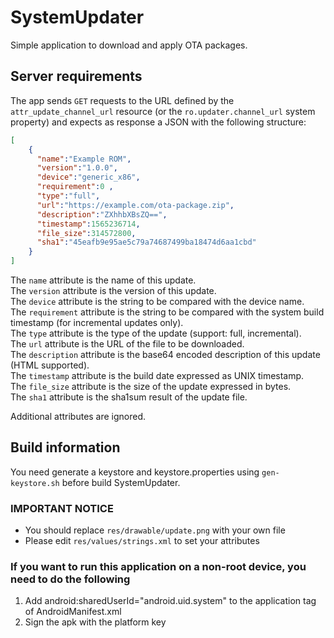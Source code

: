 SystemUpdater
=======
Simple application to download and apply OTA packages.

Server requirements
-------------------
The app sends `GET` requests to the URL defined by the `attr_update_channel_url`
resource (or the `ro.updater.channel_url` system property) and expects as response
a JSON with the following structure:
```json
[
    { 
      "name":"Example ROM",
      "version":"1.0.0",
      "device":"generic_x86",
      "requirement":0 ,
      "type":"full",
      "url":"https://example.com/ota-package.zip",
      "description":"ZXhhbXBsZQ==",
      "timestamp":1565236714,
      "file_size":314572800,
      "sha1":"45eafb9e95ae5c79a74687499ba18474d6aa1cbd" 
    }
]
```

The `name` attribute is the name of this update.  
The `version` attribute is the version of this update.  
The `device` attribute is the string to be compared with the device name.  
The `requirement` attribute is the string to be compared with the system build timestamp (for incremental updates only).  
The `type` attribute is the type of the update (support: full, incremental).  
The `url` attribute is the URL of the file to be downloaded.  
The `description` attribute is the base64 encoded description of this update (HTML supported).  
The `timestamp` attribute is the build date expressed as UNIX timestamp.    
The `file_size` attribute is the size of the update expressed in bytes.  
The `sha1` attribute is the sha1sum result of the update file.  

Additional attributes are ignored.  

Build information 
-------------------------
You need generate a keystore and keystore.properties using `gen-keystore.sh` before build SystemUpdater.

### IMPORTANT NOTICE ###
* You should replace `res/drawable/update.png` with your own file
* Please edit `res/values/strings.xml` to set your attributes

### If you want to run this application on a non-root device, you need to do the following
1. Add android:sharedUserId="android.uid.system" to the application tag of AndroidManifest.xml
2. Sign the apk with the platform key
